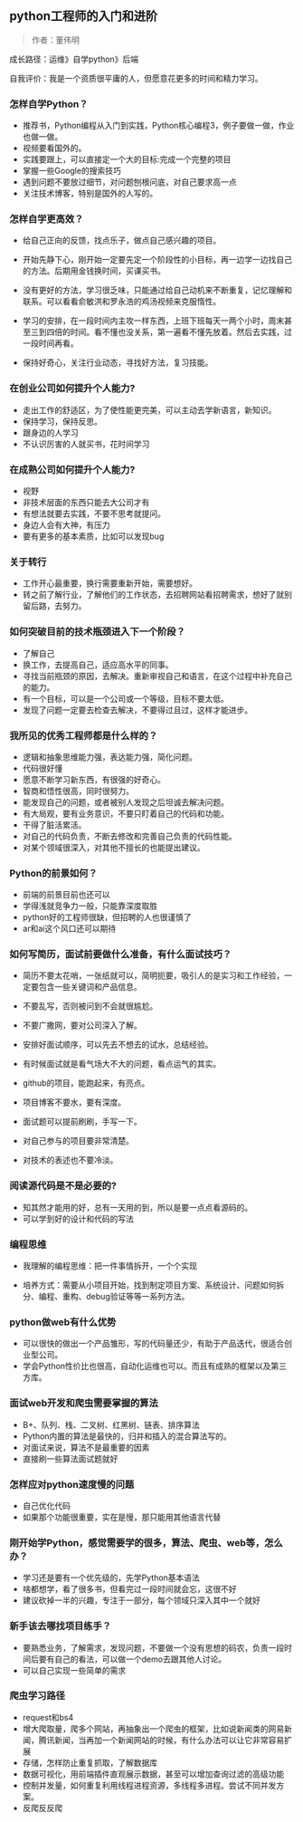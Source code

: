 ## python工程师的入门和进阶

> 作者：董伟明

成长路径：运维》自学python》后端

自我评价：我是一个资质很平庸的人，但愿意花更多的时间和精力学习。

### 怎样自学Python？

- 推荐书，Python编程从入门到实践，Python核心编程3，例子要做一做，作业也做一做。
- 视频要看国外的。
- 实践要跟上，可以直接定一个大的目标:完成一个完整的项目
- 掌握一些Google的搜索技巧
- 遇到问题不要放过细节，对问题刨根问底，对自己要求高一点
- 关注技术博客，特别是国外的人写的。

### 怎样自学更高效？

- 给自己正向的反馈，找点乐子，做点自己感兴趣的项目。
- 开始先静下心，刚开始一定要先定一个阶段性的小目标，再一边学一边找自己的方法。后期用金钱换时间，买课买书。

- 没有更好的方法，学习很乏味，只能通过给自己动机来不断重复，记忆理解和联系。可以看看俞敏洪和罗永浩的鸡汤视频来克服惰性。

- 学习的安排，在一段时间内主攻一样东西，上班下班每天一两个小时，周末甚至三到四倍的时间。看不懂也没关系，第一遍看不懂先放着。然后去实践，过一段时间再看。

- 保持好奇心，关注行业动态，寻找好方法，复习技能。

### 在创业公司如何提升个人能力?

- 走出工作的舒适区，为了使性能更完美，可以主动去学新语言，新知识。
- 保持学习，保持反思。
- 跟身边的人学习
- 不认识厉害的人就买书，花时间学习

### 在成熟公司如何提升个人能力?

- 视野
- 非技术层面的东西只能去大公司才有
- 有想法就要去实践，不要不思考就提问。
- 身边人会有大神，有压力
- 要有更多的基本素质，比如可以发现bug

### 关于转行

- 工作开心最重要，换行需要重新开始，需要想好。
- 转之前了解行业，了解他们的工作状态，去招聘网站看招聘需求，想好了就别留后路，去努力。

### 如何突破目前的技术瓶颈进入下一个阶段？

- 了解自己
- 换工作，去提高自己，适应高水平的同事。
- 寻找当前瓶颈的原因，去解决。重新审视自己和语言，在这个过程中补充自己的能力。
- 有一个目标，可以是一个公司或一个等级，目标不要太低。
- 发现了问题一定要去检查去解决，不要得过且过，这样才能进步。

### 我所见的优秀工程师都是什么样的？

- 逻辑和抽象思维能力强，表达能力强，简化问题。 
- 代码很好懂
- 愿意不断学习新东西，有很强的好奇心。
- 智商和悟性很高，同时很努力。
- 能发现自己的问题，或者被别人发现之后坦诚去解决问题。
- 有大局观，要有业务意识，不要只盯着自己的代码和功能。
- 干得了脏活累活。
- 对自己的代码负责，不断去修改和完善自己负责的代码性能。
- 对某个领域很深入，对其他不擅长的也能提出建议。

### Python的前景如何？

- 前端的前景目前也还可以
- 学得浅就竞争力一般，只能靠深度取胜
- python好的工程师很缺，但招聘的人也很谨慎了
- ar和ai这个风口还可以期待

### 如何写简历，面试前要做什么准备，有什么面试技巧？

- 简历不要太花哨，一张纸就可以，简明扼要，吸引人的是实习和工作经验，一定要包含一些关键词和产品信息。

- 不要乱写，否则被问到不会就很尴尬。

- 不要广撒网，要对公司深入了解。

- 安排好面试顺序，可以先去不想去的试水，总结经验。

- 有时候面试就是看气场大不大的问题，看点运气的其实。

- github的项目，能跑起来，有亮点。

- 项目博客不要水，要有深度。

- 面试题可以提前刷刷，手写一下。

- 对自己参与的项目要非常清楚。

- 对技术的表述也不要冷淡。

  

### 阅读源代码是不是必要的?

- 知其然才能用的好，总有一天用的到，所以是要一点点看源码的。
- 可以学到好的设计和代码的写法

### 编程思维

- 我理解的编程思维：把一件事情拆开，一个个实现

- 培养方式：需要从小项目开始，找到制定项目方案、系统设计、问题如何拆分、编程、重构、debug验证等等一系列方法。

### python做web有什么优势

- 可以很快的做出一个产品雏形，写的代码量还少，有助于产品迭代，很适合创业型公司。
- 学会Python性价比也很高，自动化运维也可以。而且有成熟的框架以及第三方库。

### 面试web开发和爬虫需要掌握的算法

- B+、队列、栈、二叉树、红黑树、链表、排序算法
- Python内置的算法是最快的，归并和插入的混合算法写的。
- 对面试来说，算法不是最重要的因素
- 直接刷一些算法面试题就好

### 怎样应对python速度慢的问题

- 自己优化代码
- 如果那个功能很重要，实在是慢，那只能用其他语言代替

### 刚开始学Python，感觉需要学的很多，算法、爬虫、web等，怎么办？

- 学习还是要有一个优先级的，先学Python基本语法
- 啥都想学，看了很多书，但看完过一段时间就会忘，这很不好
- 建议砍掉一半的兴趣，专注于一部分，每个领域只深入其中一个就好

### 新手该去哪找项目练手？

- 要熟悉业务，了解需求，发现问题，不要做一个没有思想的码农，负责一段时间后要有自己的看法，可以做一个demo去跟其他人讨论。
- 可以自己实现一些简单的需求

### 爬虫学习路径

- request和bs4
- 增大爬取量，爬多个网站，再抽象出一个爬虫的框架，比如说新闻类的网易新闻，腾讯新闻，当再加一个新闻网站的时候，有什么办法可以让它非常容易扩展
- 存储，怎样防止重复抓取，了解数据库
- 数据可视化，用前端插件直观展示数据，甚至可以增加查询过滤的高级功能
- 控制并发量，如何重复利用线程进程资源，多线程多进程。尝试不同并发方案。
- 反爬反反爬